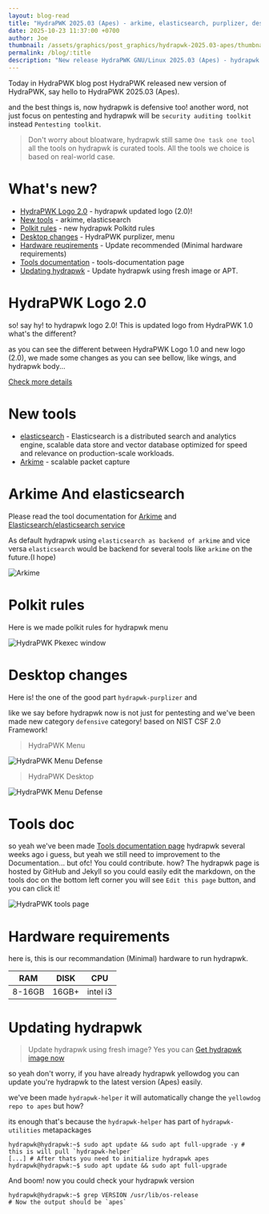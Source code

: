 ```yaml
---
layout: blog-read
title: "HydraPWK 2025.03 (Apes) - arkime, elasticsearch, purplizer, desktop-changes, tools page"
date: 2025-10-23 11:37:00 +0700
author: Joe
thumbnail: /assets/graphics/post_graphics/hydrapwk-2025.03-apes/thumbnail.png
permalink: /blog/:title
description: "New release HydraPWK GNU/Linux 2025.03 (Apes) - hydrapwk purplizer, arkime, elasticsearch, tools documentation page"
---
```


Today in HydraPWK blog post HydraPWK released new version of HydraPWK, say hello to HydraPWK 2025.03 (Apes).


and the best things is, now hydrapwk is defensive too!
another word, not just focus on pentesting and hydrapwk will be `security auditing toolkit` instead `Pentesting toolkit`.


> Don't worry about bloatware, hydrapwk still same `One task one tool` all the tools on hydrapwk is curated tools. All the tools we choice is based on real-world case.


# What's new?

- [HydraPWK Logo 2.0](#hydrapwk-logo-2.0) - hydrapwk updated logo (2.0)!
- [New tools](#new-tools) - arkime, elasticsearch
- [Polkit rules](#polkit-rules) - new hydrapwk Polkitd rules
- [Desktop changes](#desktop-changes) - HydraPWK purplizer, menu
- [Hardware reuqirements](#hardware-requirements) - Update recommended (Minimal hardware requirements)
- [Tools documentation](#tools-doc) - tools-documentation page
- [Updating hydrapwk](#Updating-hydrapwk) - Update hydrapwk using fresh image or APT.

# HydraPWK Logo 2.0

so! say hy! to hydrapwk logo 2.0! This is updated logo from HydraPWK 1.0
what's the different?

as you can see the different between HydraPWK Logo 1.0
and new logo (2.0), we made some changes as you can see bellow, like wings, and hydrapwk body...

[Check more details](/doc/hydrapwk-policy-trademark)

# New tools

- [elasticsearch](/doc/tools/hydrapwk-tools-elasticsearch) - Elasticsearch is a distributed search and analytics engine, scalable data store and vector database optimized for speed and relevance on production-scale workloads.
- [Arkime](/doc/tools/hydrapwk-tools-arkime) - scalable packet capture

# Arkime And elasticsearch

Please read the tool documentation for [Arkime](/doc/tools/hydrapwk-tools-arkime) and [Elasticsearch/elasticsearch service](/doc/tools/hydrapwk-tools-elasticsearch)

As default hydrapwk using `elasticsearch as backend of arkime`
and vice versa `elasticsearch` would be backend for several tools like `arkime` on the future.(I hope)

![Arkime](/assets/graphics/post_graphics/hydrapwk-2025.03-apes/hydrapwk-arkime.png)

# Polkit rules

Here is we made polkit rules for hydrapwk menu

![HydraPWK Pkexec window](/assets/graphics/post_graphics/hydrapwk-2025.03-apes/hydrapwk-polkit.png)

# Desktop changes

Here is! the one of the good part `hydrapwk-purplizer` and

like we say before hydrapwk now is not just for pentesting
 and we've been made new category `defensive` category! based on NIST CSF 2.0 Framework!

> HydraPWK Menu

![HydraPWK Menu Defense](/assets/graphics/post_graphics/hydrapwk-2025.03-apes/hydrapwk-menu-defense.png)


> HydraPWK Desktop

![HydraPWK Menu Defense](/assets/graphics/post_graphics/hydrapwk-2025.03-apes/hydrapwk-desktop.png)

# Tools doc

so yeah we've been made [Tools documentation page](doc/tools/hydrapwk) hydrapwk several weeks ago i guess, but yeah we still need to improvement to the Documentation...
but ofc! You could contribute.
how? The hydrapwk page is hosted by GitHub and Jekyll so you could easily edit the markdown, on the tools doc on the bottom left corner you will see `Edit this page` button, and you can click it!

![HydraPWK tools page](/assets/graphics/post_graphics/hydrapwk-2025.03-apes/hydrapwk-tools-doc.png)


# Hardware requirements

here is, this is our recommandation (Minimal) hardware to run hydrapwk.

| RAM | DISK | CPU |
|:-----:|:---:|:-----:|
| 8-16GB | 16GB+ | intel i3 |

# Updating hydrapwk

> Update hydrapwk using fresh image? Yes you can [Get hydrapwk image now](/get)

so yeah don't worry, if you have already hydrapwk yellowdog you can update you're hydrapwk to the latest version (Apes) easily.


we've been made `hydrapwk-helper` it will automatically
change the `yellowdog repo to apes` but how?

its enough that's because the `hydrapwk-helper` has part of `hydrapwk-utilities` metapackages


```
hydrapwk@hydrapwk:~$ sudo apt update && sudo apt full-upgrade -y # this is will pull `hydrapwk-helper`
[...] # After thats you need to initialize hydrapwk apes
hydrapwk@hydrapwk:~$ sudo apt update && sudo apt full-upgrade
```

And boom! now you could check your hydrapwk version

```
hydrapwk@hydrapwk:~$ grep VERSION /usr/lib/os-release
# Now the output should be `apes`
```


